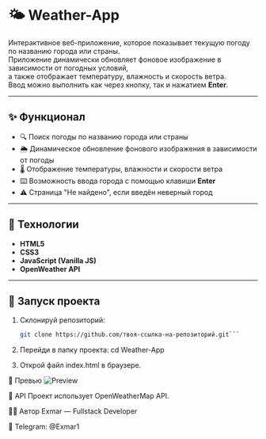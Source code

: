 # 🌤️ Weather-App

Интерактивное веб-приложение, которое показывает текущую погоду по названию города или страны.  
Приложение динамически обновляет фоновое изображение в зависимости от погодных условий,  
а также отображает температуру, влажность и скорость ветра.  
Ввод можно выполнить как через кнопку, так и нажатием **Enter**.

---

## ✨ Функционал

- 🔍 Поиск погоды по названию города или страны  
- 🌦️ Динамическое обновление фонового изображения в зависимости от погоды  
- 🌡️ Отображение температуры, влажности и скорости ветра  
- ⌨️ Возможность ввода города с помощью клавиши **Enter**  
- ⚠️ Страница "Не найдено", если введён неверный город  

---

## 🧠 Технологии

- **HTML5**  
- **CSS3**  
- **JavaScript (Vanilla JS)**  
- **OpenWeather API**

---

## 🚀 Запуск проекта

1. Склонируй репозиторий:
   ```bash
   git clone https://github.com/твоя-ссылка-на-репозиторий.git```
   
2. Перейди в папку проекта:
   cd Weather-App

3. Открой файл index.html в браузере.

📸 Превью 
![Preview](preview.png)

🧩 API
Проект использует OpenWeatherMap API.

👨‍💻 Автор
Exmar — Fullstack Developer

📧 Telegram: @Exmar1
